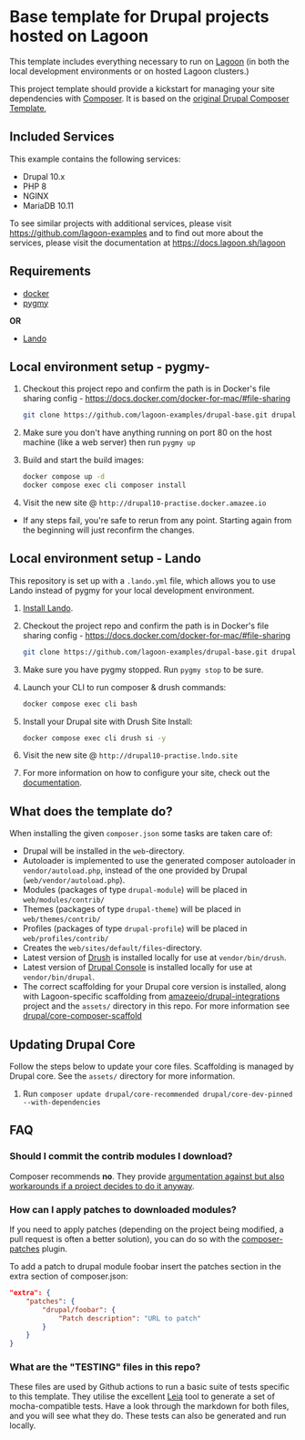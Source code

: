 # Base template for Drupal projects hosted on Lagoon

This template includes everything necessary to run on [Lagoon](https://www.github.com/uselagoon/lagoon) (in both the local development environments or on hosted Lagoon clusters.)

This project template should provide a kickstart for managing your site
dependencies with [Composer](https://getcomposer.org/). It is based on the [original Drupal Composer Template](https://github.com/drupal-composer/drupal-project), 

## Included Services

This example contains the following services:
* Drupal 10.x
* PHP 8
* NGINX
* MariaDB 10.11

To see similar projects with additional services, please visit https://github.com/lagoon-examples and to find out more about the services, please visit the documentation at https://docs.lagoon.sh/lagoon

## Requirements

* [docker](https://docs.docker.com/install/)
* [pygmy](https://www.github.com/pygmystack/pygmy)

**OR**

* [Lando](https://docs.lando.dev/basics/installation.html#system-requirements)

## Local environment setup - pygmy-

1. Checkout this project repo and confirm the path is in Docker's file sharing config - https://docs.docker.com/docker-for-mac/#file-sharing

    ```bash
    git clone https://github.com/lagoon-examples/drupal-base.git drupal-base && cd $_
    ```

2. Make sure you don't have anything running on port 80 on the host machine (like a web server) then run `pygmy up`

3. Build and start the build images:

    ```bash
    docker compose up -d
    docker compose exec cli composer install
    ```

4. Visit the new site @ `http://drupal10-practise.docker.amazee.io`

* If any steps fail, you're safe to rerun from any point.
Starting again from the beginning will just reconfirm the changes.

## Local environment setup - Lando

This repository is set up with a `.lando.yml` file, which allows you to use Lando instead of pygmy for your local development environment.

1. [Install Lando](https://docs.lando.dev/basics/installation.html#system-requirements).

2. Checkout the project repo and confirm the path is in Docker's file sharing config - https://docs.docker.com/docker-for-mac/#file-sharing

    ```bash
    git clone https://github.com/lagoon-examples/drupal-base.git drupal-base && cd $_
    ```

3. Make sure you have pygmy stopped. Run `pygmy stop` to be sure.

4. Launch your CLI to run composer & drush commands:
    ```bash
    docker compose exec cli bash
    ```

5. Install your Drupal site with Drush Site Install:

    ```bash
    docker compose exec cli drush si -y
    ```


6. Visit the new site @ `http://drupal10-practise.lndo.site`
 
7. For more information on how to configure your site, check out the [documentation](https://docs.lando.dev/config/lagoon.html).

## What does the template do?

When installing the given `composer.json` some tasks are taken care of:

* Drupal will be installed in the `web`-directory.
* Autoloader is implemented to use the generated composer autoloader in `vendor/autoload.php`,
  instead of the one provided by Drupal (`web/vendor/autoload.php`).
* Modules (packages of type `drupal-module`) will be placed in `web/modules/contrib/`
* Themes (packages of type `drupal-theme`) will be placed in `web/themes/contrib/`
* Profiles (packages of type `drupal-profile`) will be placed in `web/profiles/contrib/`
* Creates the `web/sites/default/files`-directory.
* Latest version of [Drush](https://www.drush.org/latest/) is installed locally for use at `vendor/bin/drush`.
* Latest version of [Drupal Console](http://www.drupalconsole.com) is installed locally for use at `vendor/bin/drupal`.
* The correct scaffolding for your Drupal core version is installed, along with Lagoon-specific scaffolding from [amazeeio/drupal-integrations](https://github.com/amazeeio/drupal-integrations) project and the `assets/` directory in this repo.  For more information see [drupal/core-composer-scaffold](https://github.com/drupal/core-composer-scaffold)

## Updating Drupal Core

Follow the steps below to update your core files. Scaffolding is managed by Drupal core. See the `assets/` directory for more information. 

1. Run `composer update drupal/core-recommended drupal/core-dev-pinned --with-dependencies`

## FAQ

### Should I commit the contrib modules I download?

Composer recommends **no**. They provide [argumentation against but also
workarounds if a project decides to do it anyway](https://getcomposer.org/doc/faqs/should-i-commit-the-dependencies-in-my-vendor-directory.md).

### How can I apply patches to downloaded modules?

If you need to apply patches (depending on the project being modified, a pull
request is often a better solution), you can do so with the
[composer-patches](https://github.com/cweagans/composer-patches) plugin.

To add a patch to drupal module foobar insert the patches section in the extra
section of composer.json:

```json
"extra": {
    "patches": {
        "drupal/foobar": {
            "Patch description": "URL to patch"
        }
    }
}
```

### What are the "TESTING" files in this repo?

These files are used by Github actions to run a basic suite of tests specific to this template.  They utilise the excellent [Leia](https://github.com/lando/leia) tool to generate a set of mocha-compatible tests.  Have a look through the markdown for both files, and you will see what they do. These tests can also be generated and run locally.
